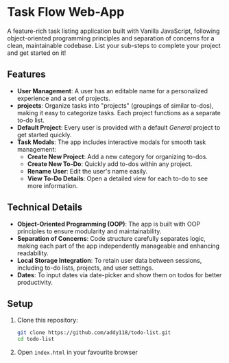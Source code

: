 # Task Flow Web-App

A feature-rich task listing application built with Vanilla JavaScript, following object-oriented programming principles and separation of concerns for a clean, maintainable codebase. List your sub-steps to complete your project and get started on it!

## Features

- **User Management**: A user has an editable name for a personalized experience and a set of projects.
- **projects**: Organize tasks into "projects" (groupings of similar to-dos), making it easy to categorize tasks. Each project functions as a separate to-do list.
- **Default Project**: Every user is provided with a default _General_ project to get started quickly.
- **Task Modals**: The app includes interactive modals for smooth task management:
  - **Create New Project**: Add a new category for organizing to-dos.
  - **Create New To-Do**: Quickly add to-dos within any project.
  - **Rename User**: Edit the user's name easily.
  - **View To-Do Details**: Open a detailed view for each to-do to see more information.

## Technical Details

- **Object-Oriented Programming (OOP)**: The app is built with OOP principles to ensure modularity and maintainability.
- **Separation of Concerns**: Code structure carefully separates logic, making each part of the app independently manageable and enhancing readability.
- **Local Storage Integration**: To retain user data between sessions, including to-do lists, projects, and user settings.
- **Dates**: To input dates via date-picker and show them on todos for better productivity.

## Setup

1. Clone this repository:

   ```bash
   git clone https://github.com/addy118/todo-list.git
   cd todo-list

   ```

2. Open `index.html` in your favourite browser
